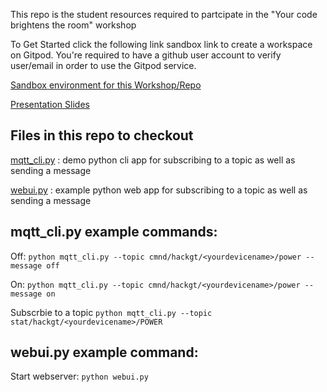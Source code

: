 This repo is the student resources required to partcipate in the "Your code brightens the room" workshop

To Get Started click the following link sandbox link to create a workspace on Gitpod.
You're required to have a github user account to verify user/email in order to use the Gitpod service.

[Sandbox environment for this Workshop/Repo](https://gitpod.io/#https://github.com/draco2003/iotworkshop)

[Presentation Slides](https://someslidedeckurltocome)

## Files in this repo to checkout

[mqtt_cli.py](mqtt_cli.py) : demo python cli app for subscribing to a topic as well as sending a message

[webui.py](webui.py) : example python web app for subscribing to a topic as well as sending a message


## mqtt_cli.py example commands:
Off:
`python mqtt_cli.py --topic cmnd/hackgt/<yourdevicename>/power --message off`

On:
`python mqtt_cli.py --topic cmnd/hackgt/<yourdevicename>/power --message on `

Subscrbie to a topic
`python mqtt_cli.py --topic stat/hackgt/<yourdevicename>/POWER`

## webui.py example command:
Start webserver:
`python webui.py`
